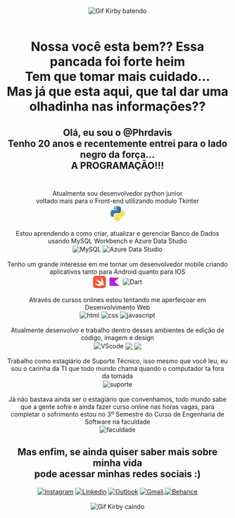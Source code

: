 <p align="center">

<img src="https://user-images.githubusercontent.com/105741181/186723128-b800d96a-83b7-416b-82de-1a09904fbdd8.gif" alt="Gif Kirby batendo">
  
  <br>
  <br> 
  
<h1 align="center">
Nossa você esta bem??
Essa pancada foi forte heim<br>
Tem que tomar mais cuidado...<br>
Mas já que esta aqui, que tal dar
uma olhadinha nas informações??</h1>

<h2 align="center">
Olá, eu sou o @Phrdavis<br>
Tenho 20 anos e recentemente
entrei para o lado negro da força...<br>
A PROGRAMAÇÃO!!!<br><br>
</h2>

<p align="center">
Atualmente sou desenvolvedor python junior<br>
voltado mais para o Front-end utilizando modulo Tkinter<br>
<img align="center" alt="Rosa-Python" height="40" width="40" src="https://raw.githubusercontent.com/devicons/devicon/master/icons/python/python-original.svg"> 
<br>
<br>
Estou aprendendo a como criar, atualizar e gerenciar Banco de Dados usando MySQL Workbench e Azure Data Studio<br>
<img align="center" alt="MySQL" height="40" width="40" src="https://user-images.githubusercontent.com/105741181/194877880-0d4951da-945b-4db0-9aa8-f7f12f3f1c9b.png">
<img align="center" alt="Azure Data Studio" height="40" width="40" src="https://user-images.githubusercontent.com/105741181/194878356-82d48cbd-3199-41f4-a035-4937976c69d1.png">
<br>
<br>
Tenho um grande interesse em me tornar
um desenvolvedor mobile criando
aplicativos tanto para Android quanto
para IOS<br>
<img align="center" alt="Swift" height="30" width="30" src="https://raw.githubusercontent.com/devicons/devicon/master/icons/swift/swift-original.svg">  <img align="center" alt="Kotlin" height="25" width="30" src="https://raw.githubusercontent.com/devicons/devicon/master/icons/kotlin/kotlin-original.svg">  <img align="center" alt="Dart" height="30" width="30" src="https://user-images.githubusercontent.com/105741181/194592801-ae302308-4516-4b05-82ff-e588f2a09de9.png"> 
<br>
<br>
Através de cursos onlines estou tentando me aperfeiçoar
em Desenvolvimento Web<br>
<img align="center" alt="html" height="35" width="35" src="https://user-images.githubusercontent.com/105741181/186736946-686aef53-5f73-4939-9dc9-c83a326bdd55.png"> <img align="center" alt="css" height="35" width="35" src="https://user-images.githubusercontent.com/105741181/186737108-a99e6669-034b-4548-a7a4-9b34fb4e6b55.png"> <img align="center" alt="javascript" height="35" width="35" src="https://user-images.githubusercontent.com/105741181/186737455-4faa2210-df5c-4661-b53c-5e51f4ae6a06.png"> 
<br>
<br>
Atualmente desenvolvo e trabalho dentro desses ambientes de edição de código, imagem e design<br>
<img align="center" width="35" height="35" src="https://user-images.githubusercontent.com/105741181/187460962-b2631109-4f5a-4486-8492-1f792900940d.png" alt="VScode"> 
<img align="center" width="55" src="https://user-images.githubusercontent.com/105741181/190644143-4ac1c232-e07c-412d-aa20-b357e2658ba0.png">
<img align="center" width="45" src="https://user-images.githubusercontent.com/105741181/225660353-c60d48cc-f949-47fd-9c68-5efc6ef5ff9a.png">
<br>
<br>
Trabalho como estagiário de Suporte Técnico, isso mesmo que você leu, eu sou o carinha da TI que todo mundo chama quando o computador ta fora da tomada<br>
<img align="center" alt="suporte" height="50" width="50" src="https://user-images.githubusercontent.com/105741181/186914227-7173dd83-3fb5-4e49-99ec-e8bf3efa0ff1.png")
<br>
<br>
<br>
Já não bastava ainda ser o estagiário
que convenhamos, todo mundo sabe que a gente sofre e ainda fazer
curso online nas horas vagas, para completar o sofrimento estou no
3º Semestre do Curso de Engenharia de Software na faculdade<br>
<img align="center" alt="faculdade" height="50" width="50" src="https://user-images.githubusercontent.com/105741181/186914700-f4d67c2b-45ab-4d20-9cae-5a5a493078f2.png")


</p>
<h2 align="center">
Mas enfim, se ainda quiser saber mais sobre minha vida<br>
pode acessar minhas redes sociais :)
</h2>
<p align = "center">
<a href="https://www.instagram.com/davip27/"><img align="center" alt="Instagram" height="60" width="60" src="https://user-images.githubusercontent.com/105741181/186734770-a7dc1306-bb56-4012-96ee-4c8838a40b39.png" target="_blank" ></a>
<a href="https://www.linkedin.com/in/phrdavis/"><img align="center" alt="Linkedin" height="60" width="60" src="https://user-images.githubusercontent.com/105741181/186735021-2a2cc3e4-8f94-44c2-9d72-a4206fd4538c.png" target="_blank" ></a>
<a href=mailto:davipi_sou@hotmail.com><img align="center" alt="Outlook" height="60" width="60" src="https://user-images.githubusercontent.com/105741181/186936226-390add12-773e-4aa3-9cc2-d48dcbfafff2.png" target="_blank" ></a>
<a href=mailto:davipinheiro.dev@gmail.com><img align="center" alt="Gmail" height="60" width="60" src="https://user-images.githubusercontent.com/105741181/186945008-37f0971d-dac1-45b6-ad16-5566ad16bdad.png"  target="_blank" >
<a href=mailto:davipinheiro.dev@gmail.com><img align="center" alt="Behance" height="60" width="60" src="https://user-images.githubusercontent.com/105741181/225661024-b25e5788-ab5f-47fd-8320-e00a9c92cce1.png"  target="_blank" ></a><br><br>


<img height="200" width="200" src="https://user-images.githubusercontent.com/110943818/186932562-f81b3e27-51ff-45d4-bb5f-9f85ff0b5dca.gif" alt="Gif Kirby caindo">
</p>

